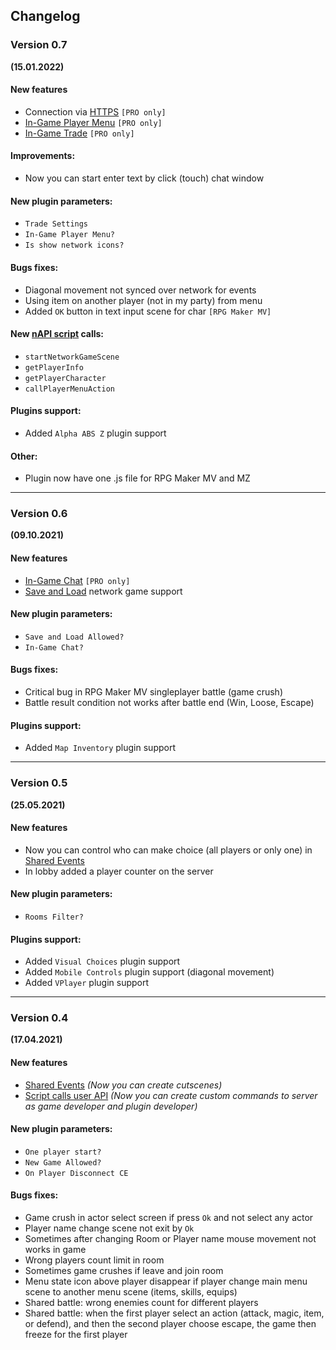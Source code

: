 ## Changelog

### Version 0.7
**(15.01.2022)**

#### New features
- Connection via [HTTPS](https://github.com/KageDesu/Alpha-NET-Z/wiki/Download-and-install-guide) `[PRO only]`
- [In-Game Player Menu](https://github.com/KageDesu/Alpha-NET-Z/wiki/In-Game-Player-Menu) `[PRO only]`
- [In-Game Trade](https://github.com/KageDesu/Alpha-NET-Z/wiki/In-Game-Trade-System) `[PRO only]`

#### Improvements:
- Now you can start enter text by click (touch) chat window  

#### New plugin parameters:
- `Trade Settings`
- `In-Game Player Menu?`  
- `Is show network icons?`

#### Bugs fixes:
- Diagonal movement not synced over network for events
- Using item on another player (not in my party) from menu
- Added `OK` button in text input scene for char `[RPG Maker MV]`  

#### New [nAPI script](https://github.com/KageDesu/Alpha-NET-Z/wiki/Script-calls-User-API) calls:  
- `startNetworkGameScene`
- `getPlayerInfo`
- `getPlayerCharacter`
- `callPlayerMenuAction`

#### Plugins support:
- Added `Alpha ABS Z` plugin support  

#### Other:
- Plugin now have one .js file for RPG Maker MV and MZ  

---

### Version 0.6
**(09.10.2021)**

#### New features
- [In-Game Chat](https://github.com/KageDesu/Alpha-NET-Z/wiki/In-Game-Chat) `[PRO only]`
- [Save and Load](https://github.com/KageDesu/Alpha-NET-Z/wiki/Save-and-Load-Game) network game support

#### New plugin parameters:
- `Save and Load Allowed?`
- `In-Game Chat?`  

#### Bugs fixes:
- Critical bug in RPG Maker MV singleplayer battle (game crush)  
- Battle result condition not works after battle end (Win, Loose, Escape)

#### Plugins support:
- Added `Map Inventory` plugin support  

---

### Version 0.5
**(25.05.2021)**

#### New features
- Now you can control who can make choice (all players or only one) in [Shared Events](https://github.com/KageDesu/Alpha-NET-Z/wiki/Shared-Events)
- In lobby added a player counter on the server 

#### New plugin parameters:
- `Rooms Filter?`  

#### Plugins support:
- Added `Visual Choices` plugin support  
- Added `Mobile Controls` plugin support (diagonal movement)  
- Added `VPlayer` plugin support

---

### Version 0.4
**(17.04.2021)**

#### New features
- [Shared Events](https://github.com/KageDesu/Alpha-NET-Z/wiki/Shared-Events) _(Now you can create cutscenes)_  
- [Script calls user API](https://github.com/KageDesu/Alpha-NET-Z/wiki/Script-calls-User-API) _(Now you can create custom commands to server as game developer and plugin developer)_  

#### New plugin parameters:
- `One player start?`  
- `New Game Allowed?`  
- `On Player Disconnect CE`   

#### Bugs fixes:
- Game crush in actor select screen if press `Ok` and not select any actor
- Player name change scene not exit by `Ok`
- Sometimes after changing Room or Player name mouse movement not works in game  
- Wrong players count limit in room
- Sometimes game crushes if leave and join room
- Menu state icon above player disappear if player change main menu scene to another menu scene (items, skills, equips)  
- Shared battle: wrong enemies count for different players  
- Shared battle: when the first player select an action (attack, magic, item, or defend), and then the second player choose escape, the game then freeze for the first player
